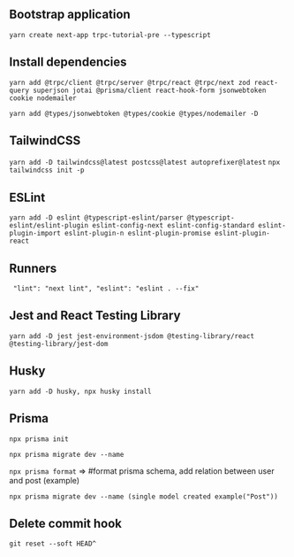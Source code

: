 ## Bootstrap application

`yarn create next-app trpc-tutorial-pre --typescript`

## Install dependencies

`yarn add @trpc/client @trpc/server @trpc/react @trpc/next zod react-query superjson jotai @prisma/client react-hook-form jsonwebtoken cookie nodemailer`

`yarn add @types/jsonwebtoken @types/cookie @types/nodemailer -D`

## TailwindCSS

`yarn add -D tailwindcss@latest postcss@latest autoprefixer@latest`
`npx tailwindcss init -p`

## ESLint

`yarn add -D eslint @typescript-eslint/parser @typescript-eslint/eslint-plugin eslint-config-next eslint-config-standard eslint-plugin-import eslint-plugin-n eslint-plugin-promise eslint-plugin-react`

## Runners

` "lint": "next lint", "eslint": "eslint . --fix"`

## Jest and React Testing Library

`yarn add -D jest jest-environment-jsdom @testing-library/react @testing-library/jest-dom`

## Husky

`yarn add -D husky, npx husky install `

## Prisma

`npx prisma init`

`npx prisma migrate dev --name`

`npx prisma format` => #format prisma schema, add relation between user and post (example)

`npx prisma migrate dev --name (single model created example("Post"))`

## Delete commit hook

`git reset --soft HEAD^`

